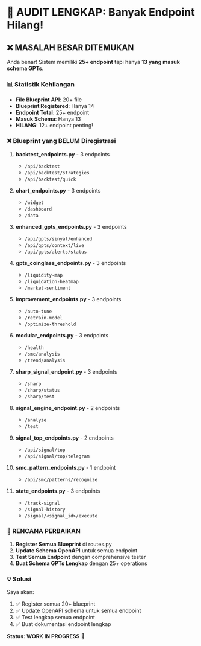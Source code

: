 # 🚨 AUDIT LENGKAP: Banyak Endpoint Hilang!

## ❌ MASALAH BESAR DITEMUKAN

Anda benar! Sistem memiliki **25+ endpoint** tapi hanya **13 yang masuk schema GPTs**.

### 📊 Statistik Kehilangan

- **File Blueprint API**: 20+ file
- **Blueprint Registered**: Hanya 14 
- **Endpoint Total**: 25+ endpoint
- **Masuk Schema**: Hanya 13
- **HILANG**: 12+ endpoint penting!

### ❌ Blueprint yang BELUM Diregistrasi

1. **backtest_endpoints.py** - 3 endpoints
   - `/api/backtest`
   - `/api/backtest/strategies` 
   - `/api/backtest/quick`

2. **chart_endpoints.py** - 3 endpoints
   - `/widget`
   - `/dashboard`
   - `/data`

3. **enhanced_gpts_endpoints.py** - 3 endpoints
   - `/api/gpts/sinyal/enhanced`
   - `/api/gpts/context/live`
   - `/api/gpts/alerts/status`

4. **gpts_coinglass_endpoints.py** - 3 endpoints
   - `/liquidity-map`
   - `/liquidation-heatmap`
   - `/market-sentiment`

5. **improvement_endpoints.py** - 3 endpoints
   - `/auto-tune`
   - `/retrain-model`
   - `/optimize-threshold`

6. **modular_endpoints.py** - 3 endpoints
   - `/health`
   - `/smc/analysis`
   - `/trend/analysis`

7. **sharp_signal_endpoint.py** - 3 endpoints
   - `/sharp`
   - `/sharp/status`
   - `/sharp/test`

8. **signal_engine_endpoint.py** - 2 endpoints
   - `/analyze`
   - `/test`

9. **signal_top_endpoints.py** - 2 endpoints
   - `/api/signal/top`
   - `/api/signal/top/telegram`

10. **smc_pattern_endpoints.py** - 1 endpoint
    - `/api/smc/patterns/recognize`

11. **state_endpoints.py** - 3 endpoints
    - `/track-signal`
    - `/signal-history`
    - `/signal/<signal_id>/execute`

### 🎯 RENCANA PERBAIKAN

1. **Register Semua Blueprint** di routes.py
2. **Update Schema OpenAPI** untuk semua endpoint
3. **Test Semua Endpoint** dengan comprehensive tester
4. **Buat Schema GPTs Lengkap** dengan 25+ operations

### 💡 Solusi

Saya akan:
1. ✅ Register semua 20+ blueprint
2. ✅ Update OpenAPI schema untuk semua endpoint  
3. ✅ Test lengkap semua endpoint
4. ✅ Buat dokumentasi endpoint lengkap

**Status: WORK IN PROGRESS** 🚧